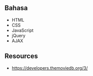 ## Bahasa

- HTML
- CSS
- JavaScript
- jQuery
- AJAX

## Resources

- https://developers.themoviedb.org/3/
